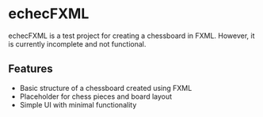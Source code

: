 # echecFXML

echecFXML is a test project for creating a chessboard in FXML. However, it is currently incomplete and not functional.

## Features

- Basic structure of a chessboard created using FXML
- Placeholder for chess pieces and board layout
- Simple UI with minimal functionality
